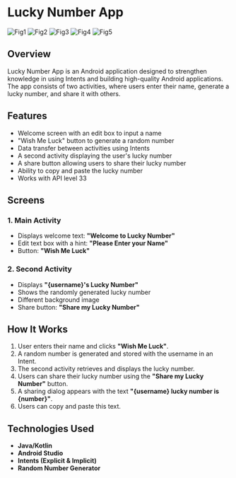 # Lucky Number App
![Fig1](https://github.com/user-attachments/assets/35a4f11b-8d22-49b0-85f4-1c1b098fede4)
![Fig2](https://github.com/user-attachments/assets/01411cd5-2cad-46a6-96d7-d05451400b6b)
![Fig3](https://github.com/user-attachments/assets/cab70f3e-0249-4b7b-aeee-3a56af8dda9e)
![Fig4](https://github.com/user-attachments/assets/0bea5fe7-f17f-41c5-911e-14f94a9fdee4)
![Fig5](https://github.com/user-attachments/assets/00a0b7b6-adec-435e-b2d6-2ca20f4e3bff)

## Overview
Lucky Number App is an Android application designed to strengthen knowledge in using Intents and building high-quality Android applications. The app consists of two activities, where users enter their name, generate a lucky number, and share it with others.

## Features
- Welcome screen with an edit box to input a name
- "Wish Me Luck" button to generate a random number
- Data transfer between activities using Intents
- A second activity displaying the user's lucky number
- A share button allowing users to share their lucky number
- Ability to copy and paste the lucky number
- Works with API level 33

## Screens
### 1. Main Activity
- Displays welcome text: **"Welcome to Lucky Number"**
- Edit text box with a hint: **"Please Enter your Name"**
- Button: **"Wish Me Luck"**

### 2. Second Activity
- Displays **"{username}'s Lucky Number"**
- Shows the randomly generated lucky number
- Different background image
- Share button: **"Share my Lucky Number"**

## How It Works
1. User enters their name and clicks **"Wish Me Luck"**.
2. A random number is generated and stored with the username in an Intent.
3. The second activity retrieves and displays the lucky number.
4. Users can share their lucky number using the **"Share my Lucky Number"** button.
5. A sharing dialog appears with the text **"{username} lucky number is {number}"**.
6. Users can copy and paste this text.

## Technologies Used
- **Java/Kotlin**
- **Android Studio**
- **Intents (Explicit & Implicit)**
- **Random Number Generator**
